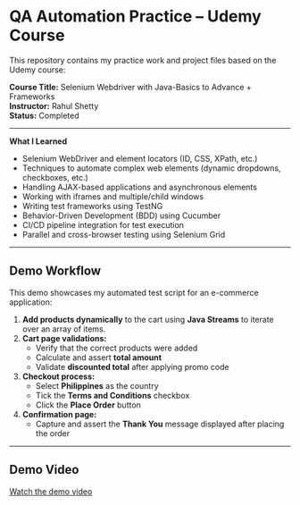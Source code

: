 # QA Automation Practice – Udemy Course

This repository contains my practice work and project files based on the Udemy course:

 **Course Title:** Selenium Webdriver with Java-Basics to Advance + Frameworks  
 **Instructor:** Rahul Shetty  
 **Status:** Completed

---

 **What I Learned**

- Selenium WebDriver and element locators (ID, CSS, XPath, etc.)
- Techniques to automate complex web elements (dynamic dropdowns, checkboxes, etc.)
- Handling AJAX-based applications and asynchronous elements
- Working with iframes and multiple/child windows
- Writing test frameworks using TestNG
- Behavior-Driven Development (BDD) using Cucumber
- CI/CD pipeline integration for test execution
- Parallel and cross-browser testing using Selenium Grid

---

## Demo Workflow

This demo showcases my automated test script for an e-commerce application:

1. **Add products dynamically** to the cart using **Java Streams** to iterate over an array of items.  
2. **Cart page validations:**  
   - Verify that the correct products were added  
   - Calculate and assert **total amount**  
   - Validate **discounted total** after applying promo code  
3. **Checkout process:**  
   - Select **Philippines** as the country  
   - Tick the **Terms and Conditions** checkbox  
   - Click the **Place Order** button  
4. **Confirmation page:**  
   - Capture and assert the **Thank You** message displayed after placing the order  

---

## Demo Video

[Watch the demo video](https://drive.google.com/file/d/1RXyD8Y6E1ldJovzzgLA-3UHLrHgOnrYB/view)

